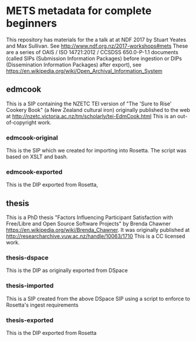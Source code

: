 # METS metadata for complete beginners
This repository has materials for the a talk at at NDF 2017 by Stuart Yeates and Max Sullivan. See http://www.ndf.org.nz/2017-workshops#mets These are a series of OAIS / ISO 14721:2012 / CCSDSS 650.0-P-1.1 documents (called SIPs (Submission Information Packages) before ingestion or DIPs (Dissemination Information Packages) after export), see https://en.wikipedia.org/wiki/Open_Archival_Information_System

##  edmcook
This is a SIP containing the NZETC TEI version of "The 'Sure to Rise' Cookery Book" (a New Zealand cultural iron) originally published to the web at http://nzetc.victoria.ac.nz/tm/scholarly/tei-EdmCook.html This is an out-of-copyright work.

### edmcook-original
This is the SIP which we created for importing into Rosetta. The script was based on XSLT and bash. 

###  edmcook-exported
This is the DIP exported from Rosetta,

## thesis
This is a PhD thesis "Factors Influencing Participant Satisfaction with Free/Libre and Open Source Software Projects" by Brenda Chawner https://en.wikipedia.org/wiki/Brenda_Chawner. It was originally published at http://researcharchive.vuw.ac.nz/handle/10063/1710 This is a CC licensed work.

### thesis-dspace
This is the DIP as originally exported from DSpace 

### thesis-imported
This is a SIP created from the above DSpace SIP using a script to enforce to Rosetta's ingest requirements

### thesis-exported
This is the DIP exported from Rosetta
